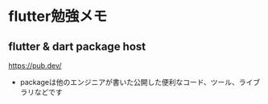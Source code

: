 # flutter勉強メモ
## flutter & dart package host
https://pub.dev/

* packageは他のエンジニアが書いた公開した便利なコード、ツール、ライブラリなどです
